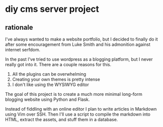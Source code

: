 diy cms server project
======================

rationale
---------

I've always wanted to make a website portfolio, but I decided to finally do it
after some encouragement from Luke Smith and his admonition against internet
serfdom.

In the past I've tried to use wordpress as a blogging platform, but I never
really got into it. There are a couple reasons for this.

1. All the plugins can be overwhelming
2. Creating your own themes is pretty intense
3. I don't like using the WYSIWYG editor

The goal of this project is to create a much more minimal long-form blogging
website using Python and Flask.

Instead of fiddling with an online editor I plan to write articles in Markdown
using Vim over SSH. Then I'll use a script to compile the markdown into HTML,
extract the assets, and stuff them in a database.
